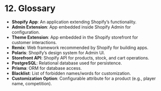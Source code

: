 # 12. Glossary

- **Shopify App**: An application extending Shopify’s functionality.
- **Admin Extension**: App embedded inside Shopify Admin for configuration.
- **Theme Extension**: App embedded in the Shopify storefront for customer interactions.
- **Remix**: Web framework recommended by Shopify for building apps.
- **Polaris**: Shopify’s design system for Admin UI.
- **Storefront API**: Shopify API for products, stock, and cart operations.
- **PostgreSQL**: Relational database used for persistence.
- **Prisma**: ORM for database access.
- **Blacklist**: List of forbidden names/words for customization.
- **Customization Option**: Configurable attribute for a product (e.g., player name, competition).

